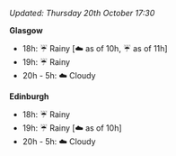*Updated: Thursday 20th October 17:30*

**Glasgow**

* 18h: :umbrella: Rainy [:cloud: as of 10h, :umbrella: as of 11h]
* 19h: :umbrella: Rainy
* 20h - 5h: :cloud: Cloudy

**Edinburgh**

* 18h: :umbrella: Rainy
* 19h: :umbrella: Rainy [:cloud: as of 10h]
* 20h - 5h: :cloud: Cloudy
